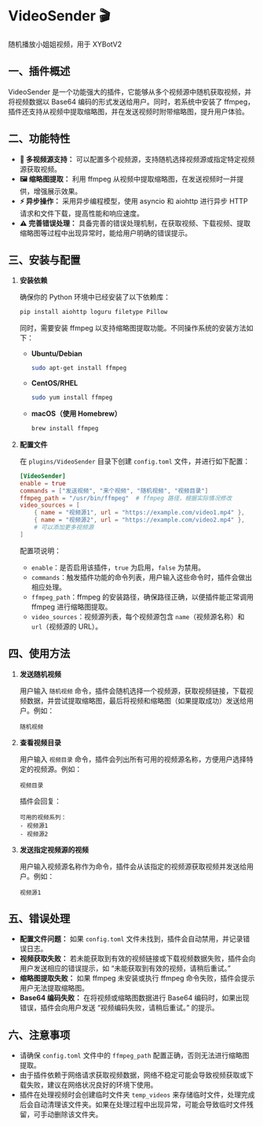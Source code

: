 # VideoSender 🎬

随机播放小姐姐视频，用于 XYBotV2

## 一、插件概述

VideoSender 是一个功能强大的插件，它能够从多个视频源中随机获取视频，并将视频数据以 Base64 编码的形式发送给用户。同时，若系统中安装了 ffmpeg，插件还支持从视频中提取缩略图，并在发送视频时附带缩略图，提升用户体验。

## 二、功能特性

- **🎥 多视频源支持：** 可以配置多个视频源，支持随机选择视频源或指定特定视频源获取视频。
- **🖼️ 缩略图提取：** 利用 ffmpeg 从视频中提取缩略图，在发送视频时一并提供，增强展示效果。
- **⚡️ 异步操作：** 采用异步编程模型，使用 asyncio 和 aiohttp 进行异步 HTTP 请求和文件下载，提高性能和响应速度。
- **⚠️ 完善错误处理：** 具备完善的错误处理机制，在获取视频、下载视频、提取缩略图等过程中出现异常时，能给用户明确的错误提示。

## 三、安装与配置

1.  **安装依赖**

    确保你的 Python 环境中已经安装了以下依赖库：

    ```bash
    pip install aiohttp loguru filetype Pillow
    ```

    同时，需要安装 ffmpeg 以支持缩略图提取功能。不同操作系统的安装方法如下：

    -   **Ubuntu/Debian**

        ```bash
        sudo apt-get install ffmpeg
        ```

    -   **CentOS/RHEL**

        ```bash
        sudo yum install ffmpeg
        ```

    -   **macOS（使用 Homebrew）**

        ```bash
        brew install ffmpeg
        ```

2.  **配置文件**

    在 `plugins/VideoSender` 目录下创建 `config.toml` 文件，并进行如下配置：

    ```toml
    [VideoSender]
    enable = true
    commands = ["发送视频", "来个视频", "随机视频", "视频目录"]
    ffmpeg_path = "/usr/bin/ffmpeg"  # ffmpeg 路径，根据实际情况修改
    video_sources = [
        { name = "视频源1", url = "https://example.com/video1.mp4" },
        { name = "视频源2", url = "https://example.com/video2.mp4" },
        # 可以添加更多视频源
    ]
    ```

    配置项说明：

    -   `enable`：是否启用该插件，`true` 为启用，`false` 为禁用。
    -   `commands`：触发插件功能的命令列表，用户输入这些命令时，插件会做出相应处理。
    -   `ffmpeg_path`：ffmpeg 的安装路径，确保路径正确，以便插件能正常调用 ffmpeg 进行缩略图提取。
    -   `video_sources`：视频源列表，每个视频源包含 `name`（视频源名称）和 `url`（视频源的 URL）。

## 四、使用方法

1.  **发送随机视频**

    用户输入 `随机视频` 命令，插件会随机选择一个视频源，获取视频链接，下载视频数据，并尝试提取缩略图，最后将视频和缩略图（如果提取成功）发送给用户。例如：

    ```plaintext
    随机视频
    ```

2.  **查看视频目录**

    用户输入 `视频目录` 命令，插件会列出所有可用的视频源名称，方便用户选择特定的视频源。例如：

    ```plaintext
    视频目录
    ```

    插件会回复：

    ```plaintext
    可用的视频系列：
    - 视频源1
    - 视频源2
    ```

3.  **发送指定视频源的视频**

    用户输入视频源名称作为命令，插件会从该指定的视频源获取视频并发送给用户。例如：

    ```plaintext
    视频源1
    ```

## 五、错误处理

-   **配置文件问题：** 如果 `config.toml` 文件未找到，插件会自动禁用，并记录错误日志。
-   **视频获取失败：** 若未能获取到有效的视频链接或下载视频数据失败，插件会向用户发送相应的错误提示，如 “未能获取到有效的视频，请稍后重试。”
-   **缩略图提取失败：** 如果 ffmpeg 未安装或执行 ffmpeg 命令失败，插件会提示用户无法提取缩略图。
-   **Base64 编码失败：** 在将视频或缩略图数据进行 Base64 编码时，如果出现错误，插件会向用户发送 “视频编码失败，请稍后重试。” 的提示。

## 六、注意事项

-   请确保 `config.toml` 文件中的 `ffmpeg_path` 配置正确，否则无法进行缩略图提取。
-   由于插件依赖于网络请求获取视频数据，网络不稳定可能会导致视频获取或下载失败，建议在网络状况良好的环境下使用。
-   插件在处理视频时会创建临时文件夹 `temp_videos` 来存储临时文件，处理完成后会自动清理该文件夹。如果在处理过程中出现异常，可能会导致临时文件残留，可手动删除该文件夹。
